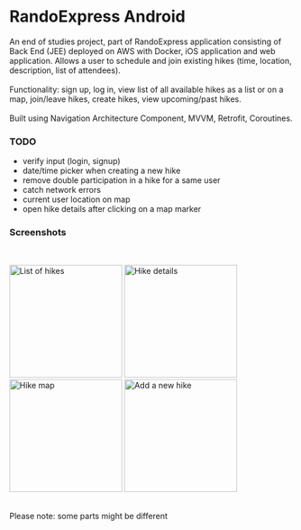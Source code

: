 # RandoExpress Android
An end of studies project, part of RandoExpress application consisting of Back End (JEE) deployed on AWS with Docker, iOS application and web application.
Allows a user to schedule and join existing hikes (time, location, description, list of attendees).<br/><br/>
Functionality: sign up, log in, view list of all available hikes as a list or on a map, join/leave hikes, create hikes, view upcoming/past hikes.
<br/><br/>
Built using Navigation Architecture Component, MVVM, Retrofit, Coroutines.
### TODO
- verify input (login, signup)
- date/time picker when creating a new hike
- remove double participation in a hike for a same user
- catch network errors
- current user location on map
- open hike details after clicking on a map marker

### Screenshots
<br/>
<p float="left">
<img src="https://i.imgur.com/lB0GBx9.png" alt="List of hikes" width="200"/>
<img src="https://i.imgur.com/vJFJfHO.png" alt="Hike details" width="200"/>
<img src="https://i.imgur.com/N13xFMo.png" alt="Hike map" width="200"/>
<img src="https://i.imgur.com/AQswCLN.png" alt="Add a new hike" width="200"/>
</p>
<br/>
Please note: some parts might be different
